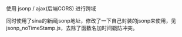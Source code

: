 使用 jsonp / ajax(后端CORS) 进行跨域

同时使用了sina的新闻jsonp地址，修改了一下自己封装的jsonp来使用，见jsonp_noTimeStamp.js，去除了函数名加时间戳防冲突。


